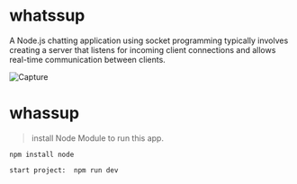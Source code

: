 # whatssup
A Node.js chatting application using socket programming typically involves creating a server that listens for incoming client connections and allows real-time communication between clients.


![Capture](https://github.com/TejasAgrawal007/whatssup/assets/72118095/24cf2b14-fc69-4439-bc1e-a6c180b3e467)


# whassup

> install Node Module to run this app.


```
npm install node

start project:  npm run dev
```
